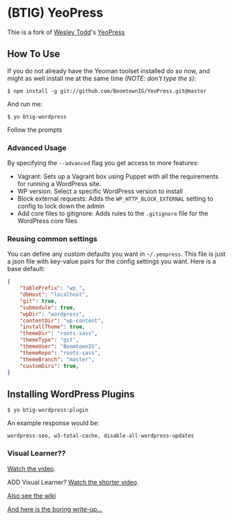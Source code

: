 # (BTIG) YeoPress

Thie is a fork of [Wesley Todd](http://wesleytodd.com/)'s [YeoPress](https://github.com/wesleytodd/YeoPress)

## How To Use

If you do not already have the Yeoman toolset installed do so now, and might as well install me at the same time *(NOTE: don't type the `$`)*:

	$ npm install -g git://github.com/BoomtownIG/YeoPress.git@master

And run me:

	$ yo btig-wordpress

Follow the prompts

### Advanced Usage

By specifying the `--advanced` flag you get access to more features:

- Vagrant: Sets up a Vagrant box using Puppet with all the requirements for running a WordPress site.
- WP version: Select a specific WordPress version to install
- Block external requests: Adds the `WP_HTTP_BLOCK_EXTERNAL` setting to config to lock down the admin
- Add core files to gitignore: Adds rules to the `.gitignore` file for the WordPress core files

### Reusing common settings

You can define any custom defaults you want in `~/.yeopress`.  This file is just a json file with key-value pairs for the config settings you want.  Here is a base default:

```json
{
    "tablePrefix": "wp_",
    "dbHost": "localhost",
    "git": true,
    "submodule": true,
    "wpDir": "wordpress",
    "contentDir": "wp-content",
    "installTheme": true,
    "themeDir": "roots-sass",
    "themeType": "git",
    "themeUser": "BoomtownIG",
    "themeRepo": "roots-sass",
    "themeBranch": "master",
    "customDirs": true,
}

```

## Installing WordPress Plugins

	$ yo btig-wordpress:plugin

An example response would be:

	wordpress-seo, w3-total-cache, disable-all-wordpress-updates

### Visual Learner??

[Watch the video](http://www.youtube.com/watch?v=Em-NMCgNhhY).

ADD Visual Learner?  [Watch the shorter video](http://www.youtube.com/watch?v=WSG0P5VpSUk).

[Also see the wiki](https://github.com/wesleytodd/YeoPress/wiki)

[And here is the boring write-up...](http://wesleytodd.com/2013/5/yeopress-a-yeoman-generator-for-wordpress.html)
